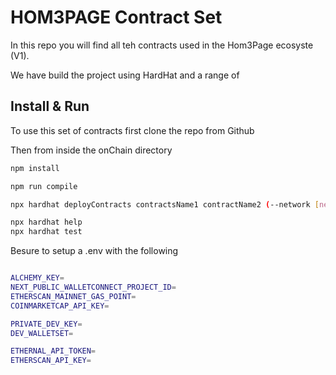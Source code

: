 <!-- @format -->

# HOM3PAGE Contract Set

In this repo you will find all teh contracts used in the Hom3Page ecosyste (V1).

We have build the project using HardHat and a range of

## Install & Run

To use this set of contracts first clone the repo from Github

Then from inside the onChain directory

```bash
npm install

npm run compile

npx hardhat deployContracts contractsName1 contractName2 (--network [netowrkName])

npx hardhat help
npx hardhat test
```

Besure to setup a .env with the following

```bash

ALCHEMY_KEY=
NEXT_PUBLIC_WALLETCONNECT_PROJECT_ID=
ETHERSCAN_MAINNET_GAS_POINT=
COINMARKETCAP_API_KEY=

PRIVATE_DEV_KEY=
DEV_WALLETSET=

ETHERNAL_API_TOKEN=
ETHERSCAN_API_KEY=
```



